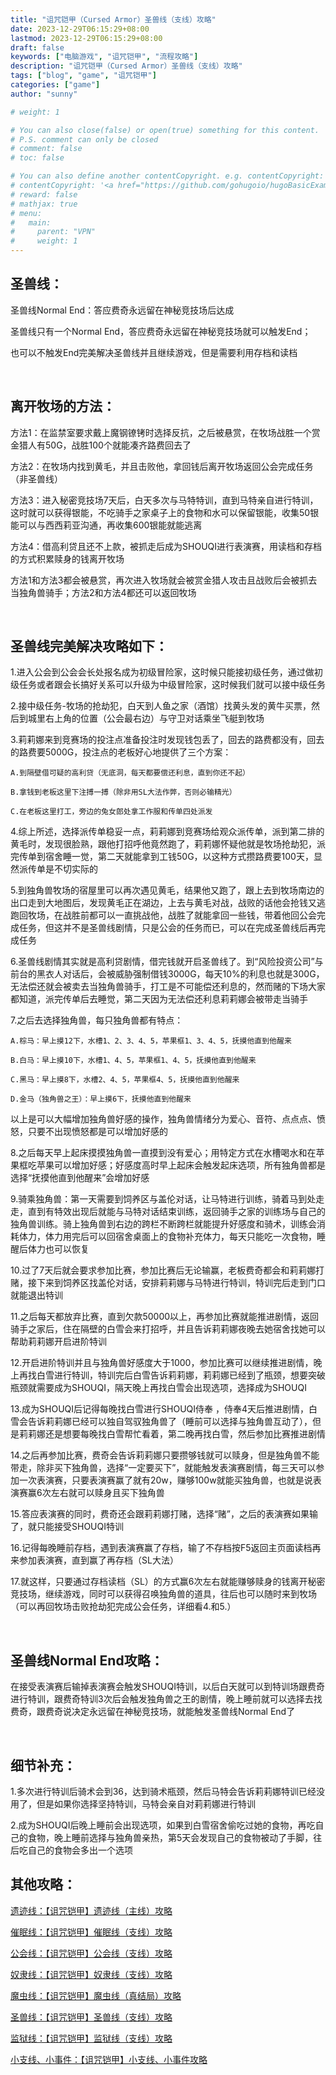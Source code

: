 ```yaml
---
title: "诅咒铠甲（Cursed Armor）圣兽线（支线）攻略"
date: 2023-12-29T06:15:29+08:00
lastmod: 2023-12-29T06:15:29+08:00
draft: false
keywords: ["电脑游戏", "诅咒铠甲", "流程攻略"]
description: "诅咒铠甲（Cursed Armor）圣兽线（支线）攻略"
tags: ["blog", "game", "诅咒铠甲"]
categories: ["game"]
author: "sunny"

# weight: 1

# You can also close(false) or open(true) something for this content.
# P.S. comment can only be closed
# comment: false
# toc: false

# You can also define another contentCopyright. e.g. contentCopyright: "This is another copyright."
# contentCopyright: '<a href="https://github.com/gohugoio/hugoBasicExample" rel="noopener" target="_blank">See origin</a>'
# reward: false
# mathjax: true
# menu:
#   main:
#     parent: "VPN"
#     weight: 1
---
```


## 圣兽线： ##

圣兽线Normal End：答应费奇永远留在神秘竞技场后达成

圣兽线只有一个Normal End，答应费奇永远留在神秘竞技场就可以触发End；

也可以不触发End完美解决圣兽线并且继续游戏，但是需要利用存档和读档

 

## 离开牧场的方法： ##

方法1：在监禁室要求戴上魔钢镣铐时选择反抗，之后被悬赏，在牧场战胜一个赏金猎人有50G，战胜100个就能凑齐路费回去了

方法2：在牧场内找到黄毛，并且击败他，拿回钱后离开牧场返回公会完成任务（非圣兽线）

方法3：进入秘密竞技场7天后，白天多次与马特特训，直到马特亲自进行特训，这时就可以获得银能，不吃骑手之家桌子上的食物和水可以保留银能，收集50银能可以与西西莉亚沟通，再收集600银能就能逃离 

方法4：借高利贷且还不上款，被抓走后成为SHOUQI进行表演赛，用读档和存档的方式积累赎身的钱离开牧场

方法1和方法3都会被悬赏，再次进入牧场就会被赏金猎人攻击且战败后会被抓去当独角兽骑手；方法2和方法4都还可以返回牧场

 



## 圣兽线完美解决攻略如下： ##

1.进入公会到公会会长处报名成为初级冒险家，这时候只能接初级任务，通过做初级任务或者跟会长搞好关系可以升级为中级冒险家，这时候我们就可以接中级任务

2.接中级任务-牧场的抢劫犯，白天到人鱼之家（酒馆）找黄头发的黄牛买票，然后到城里右上角的位置（公会最右边）与守卫对话乘坐飞艇到牧场

3.莉莉娜来到竞赛场的投注点准备投注时发现钱包丢了，回去的路费都没有，回去的路费要5000G，投注点的老板好心地提供了三个方案：

	A.到隔壁借可疑的高利贷（无底洞，每天都要偿还利息，直到你还不起）

	B.拿钱到老板这里下注搏一搏（除非用SL大法作弊，否则必输精光）

	C.在老板这里打工，旁边的兔女郎处拿工作服和传单四处派发

4.综上所述，选择派传单稳妥一点，莉莉娜到竞赛场给观众派传单，派到第二排的黄毛时，发现很脸熟，跟他打招呼他竟然跑了，莉莉娜怀疑他就是牧场抢劫犯，派完传单到宿舍睡一觉，第二天就能拿到工钱50G，以这种方式攒路费要100天，显然派传单是不切实际的

5.到独角兽牧场的宿屋里可以再次遇见黄毛，结果他又跑了，跟上去到牧场南边的出口走到大地图后，发现黄毛正在湖边，上去与黄毛对战，战败的话他会抢钱又逃跑回牧场，在战胜前都可以一直挑战他，战胜了就能拿回一些钱，带着他回公会完成任务，但这并不是圣兽线剧情，只是公会的任务而已，可以在完成圣兽线后再完成任务

6.圣兽线剧情其实就是高利贷剧情，借完钱就开启圣兽线了。到“风险投资公司”与前台的黑衣人对话后，会被威胁强制借钱3000G，每天10%的利息也就是300G，无法偿还就会被卖去当独角兽骑手，打工是不可能偿还利息的，然而赌的下场大家都知道，派完传单后去睡觉，第二天因为无法偿还利息莉莉娜会被带走当骑手

7.之后去选择独角兽，每只独角兽都有特点：

	A.棕马：早上摸12下，水槽1、2、3、4、5，苹果框1、3、4、5，抚摸他直到他醒来

	B.白马：早上摸10下，水槽1、4、5，苹果框1、4、5，抚摸他直到他醒来

	C.黑马：早上摸8下，水槽2、4、5，苹果框4、5，抚摸他直到他醒来

	D.金马（独角兽之王）：早上摸6下，抚摸他直到他醒来

以上是可以大幅增加独角兽好感的操作，独角兽情绪分为爱心、音符、点点点、愤怒，只要不出现愤怒都是可以增加好感的

8.之后每天早上起床摸摸独角兽一直摸到没有爱心；用特定方式在水槽喝水和在苹果框吃苹果可以增加好感；好感度高时早上起床会触发起床选项，所有独角兽都是选择“抚摸他直到他醒来”会增加好感 

9.骑乘独角兽：第一天需要到饲养区与盖伦对话，让马特进行训练，骑着马到处走走，直到有特效出现后就能与马特对话结束训练，返回骑手之家的训练场与自己的独角兽训练。骑上独角兽到右边的跨栏不断跨栏就能提升好感度和骑术，训练会消耗体力，体力用完后可以回宿舍桌面上的食物补充体力，每天只能吃一次食物，睡醒后体力也可以恢复

10.过了7天后就会要求参加比赛，参加比赛后无论输赢，老板费奇都会和莉莉娜打赌，接下来到饲养区找盖伦对话，安排莉莉娜与马特进行特训，特训完后走到门口就能退出特训

11.之后每天都放弃比赛，直到欠款50000以上，再参加比赛就能推进剧情，返回骑手之家后，住在隔壁的白雪会来打招呼，并且告诉莉莉娜夜晚去她宿舍找她可以帮助莉莉娜开启进阶特训

12.开启进阶特训并且与独角兽好感度大于1000，参加比赛可以继续推进剧情，晚上再找白雪进行特训，特训完后白雪告诉莉莉娜，莉莉娜已经到了瓶颈，想要突破瓶颈就需要成为SHOUQI，隔天晚上再找白雪会出现选项，选择成为SHOUQI

13.成为SHOUQI后记得每晚找白雪进行SHOUQI侍奉 ，侍奉4天后推进剧情，白雪会告诉莉莉娜已经可以独自驾驭独角兽了（睡前可以选择与独角兽互动了），但是莉莉娜还是想要每晚找白雪帮忙看着，第二晚再找白雪，然后参加比赛推进剧情

14.之后再参加比赛，费奇会告诉莉莉娜只要攒够钱就可以赎身，但是独角兽不能带走，除非买下独角兽，选择“一定要买下”，就能触发表演赛剧情，每三天可以参加一次表演赛，只要表演赛赢了就有20w，赚够100w就能买独角兽，也就是说表演赛赢6次左右就可以赎身且买下独角兽

15.答应表演赛的同时，费奇还会跟莉莉娜打赌，选择“赌”，之后的表演赛如果输了，就只能接受SHOUQI特训

16.记得每晚睡前存档，遇到表演赛赢了存档，输了不存档按F5返回主页面读档再来参加表演赛，直到赢了再存档（SL大法）

17.就这样，只要通过存档读档（SL）的方式赢6次左右就能赚够赎身的钱离开秘密竞技场，继续游戏，同时可以获得召唤独角兽的道具，往后也可以随时来到牧场（可以再回牧场击败抢劫犯完成公会任务，详细看4.和5.）

 

## 圣兽线Normal End攻略： ##

在接受表演赛后输掉表演赛会触发SHOUQI特训，以后白天就可以到特训场跟费奇进行特训，跟费奇特训3次后会触发独角兽之王的剧情，晚上睡前就可以选择去找费奇，跟费奇说决定永远留在神秘竞技场，就能触发圣兽线Normal End了

 

## 细节补充： ##

1.多次进行特训后骑术会到36，达到骑术瓶颈，然后马特会告诉莉莉娜特训已经没用了，但是如果你选择坚持特训，马特会亲自对莉莉娜进行特训

2.成为SHOUQI后晚上睡前会出现选项，如果到白雪宿舍偷吃过她的食物，再吃自己的食物，晚上睡前选择与独角兽亲热，第5天会发现自己的食物被动了手脚，往后吃自己的食物会多出一个选项



## 其他攻略： ##

[遗迹线：【诅咒铠甲】遗迹线（主线）攻略](https://www.sunnybrook-ai.com/post/game/cursed-armor-relic-line-guide/)

[催眠线：【诅咒铠甲】催眠线（支线）攻略](https://www.sunnybrook-ai.com/post/game/cursed-armor-hypnosis-line-guide/)

[公会线：【诅咒铠甲】公会线（支线）攻略](https://www.sunnybrook-ai.com/post/game/cursed-armor-guild-line-guide/)

[奴隶线：【诅咒铠甲】奴隶线（支线）攻略](https://www.sunnybrook-ai.com/post/game/cursed-armor-slave-line-guide/)

[魔虫线：【诅咒铠甲】魔虫线（真结局）攻略](https://www.sunnybrook-ai.com/post/game/cursed-armor-abbadon-line-guide/)

[圣兽线：【诅咒铠甲】圣兽线（支线）攻略](https://www.sunnybrook-ai.com/post/game/cursed-armor-sacred-beast-line-guide/)

[监狱线：【诅咒铠甲】监狱线（支线）攻略](https://www.sunnybrook-ai.com/post/game/cursed-armor-prison-line-guide/)

[小支线、小事件：【诅咒铠甲】小支线、小事件攻略](https://www.sunnybrook-ai.com/post/game/cursed-armor-independent-quests-and-events-guide/)